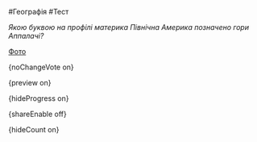 #Географія #Тест

*Якою буквою на профілі материка Північна Америка позначено гори Аппалачі?*

[Фото](https://zno.osvita.ua//doc/images/znotest/68/6815/13_6.jpg)

{noChangeVote on}

{preview on}

{hideProgress on}

{shareEnable off}

{hideCount on}

